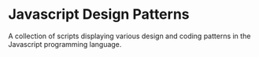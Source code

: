 # Javascript Design Patterns
A collection of scripts displaying various design and coding patterns in the Javascript programming language.
